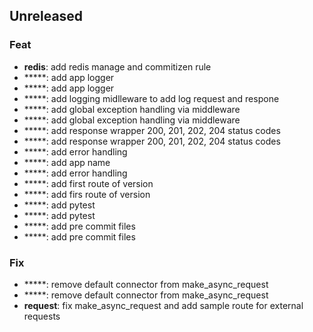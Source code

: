 ## Unreleased

### Feat

- **redis**: add redis manage and commitizen rule
- *****: add app logger
- *****: add app logger
- *****: add logging midlleware to add log request and respone
- *****: add global exception handling via middleware
- *****: add global exception handling via middleware
- *****: add response wrapper 200, 201, 202, 204 status codes
- *****: add response wrapper 200, 201, 202, 204 status codes
- *****: add error handling
- *****: add app name
- *****: add error handling
- *****: add first route of version
- *****: add firs route of version
- *****: add pytest
- *****: add pytest
- *****: add pre commit files
- *****: add pre commit files

### Fix

- *****: remove default connector from make_async_request
- *****: remove default connector from make_async_request
- **request**: fix make_async_request and add sample route for external requests
